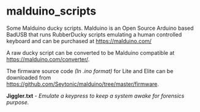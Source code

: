 # malduino_scripts
Some Malduino ducky scripts.
Malduino is an Open Source Arduino based BadUSB that runs RubberDucky scripts emulating a human controlled keyboard and can be purchased at https://malduino.com/

A raw ducky script can be converted to be Malduino compatible at https://malduino.com/converter/.

The firmware source code *(In .ino format)* for Lite and Elite can be downloaded from https://github.com/Seytonic/malduino/tree/master/firmware.

**Jiggler.txt** - *Emulate a keypress to keep a system awake for forensics purpose.*
